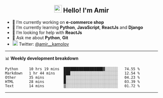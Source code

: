 <h2 align="center"><img src="https://media.giphy.com/media/hvRJCLFzcasrR4ia7z/giphy.gif" width="25px"> Hello! I'm Amir</h2>

- 🔭 I’m currently working on **e-commerce shop**
- 🌱 I’m currently learning **Python**, **JavaScript**, **ReactJs** and **Django**
- 🤔 I’m looking for help with **ReactJs**
- 💬 Ask me about **Python**, **Git**
- <img alt="Amir Kamolov | Twitter" width="18px" src="https://raw.githubusercontent.com/peterthehan/peterthehan/master/assets/twitter.svg" /> Twitter: [@amir__kamolov ](https://twitter.com/amir__kamolov)

---

📊 **Weekly development breakdown**
<!--START_SECTION:waka-->
```text
Python     10 hrs 19 mins  ██████████████████▓░░░░░░   74.55 % 
Markdown   1 hr 44 mins    ███░░░░░░░░░░░░░░░░░░░░░░   12.54 % 
Other      35 mins         █░░░░░░░░░░░░░░░░░░░░░░░░   04.23 % 
HTML       28 mins         █░░░░░░░░░░░░░░░░░░░░░░░░   03.39 % 
Text       14 mins         ▒░░░░░░░░░░░░░░░░░░░░░░░░   01.72 % 
```
<!--END_SECTION:waka-->

---
